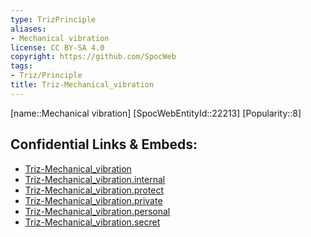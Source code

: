 ```yaml
---
type: TrizPrinciple
aliases:
- Mechanical vibration
license: CC BY-SA 4.0
copyright: https://github.com/SpocWeb
tags: 
- Triz/Principle
title: Triz-Mechanical_vibration
---
```

[name::Mechanical vibration]
[SpocWebEntityId::22213]
[Popularity::8]



## Confidential Links & Embeds: 
- [Triz-Mechanical_vibration](../../../../_public/tech/Triz/Principle/Triz-Mechanical_vibration.md) 
- [Triz-Mechanical_vibration.internal](../../../../_internal/tech/Triz/Principle/Triz-Mechanical_vibration.internal.md) 
- [Triz-Mechanical_vibration.protect](../../../../_protect/tech/Triz/Principle/Triz-Mechanical_vibration.protect.md) 
- [Triz-Mechanical_vibration.private](../../../../_private/tech/Triz/Principle/Triz-Mechanical_vibration.private.md) 
- [Triz-Mechanical_vibration.personal](../../../../_personal/tech/Triz/Principle/Triz-Mechanical_vibration.personal.md) 
- [Triz-Mechanical_vibration.secret](../../../../_secret/tech/Triz/Principle/Triz-Mechanical_vibration.secret.md) 
